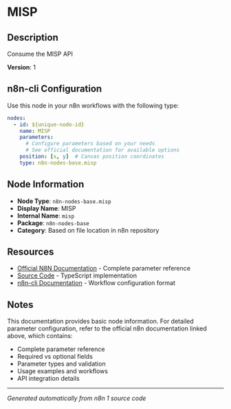 # MISP

## Description

Consume the MISP API

**Version**: 1

## n8n-cli Configuration

Use this node in your n8n workflows with the following type:

```yaml
nodes:
  - id: ${unique-node-id}
    name: MISP
    parameters:
      # Configure parameters based on your needs
      # See official documentation for available options
    position: [x, y]  # Canvas position coordinates
    type: n8n-nodes-base.misp
```

## Node Information

- **Node Type**: `n8n-nodes-base.misp`
- **Display Name**: MISP
- **Internal Name**: `misp`
- **Package**: `n8n-nodes-base`
- **Category**: Based on file location in n8n repository

## Resources

- [Official N8N Documentation](https://docs.n8n.io/integrations/builtin/app-nodes/n8n-nodes-base.misp/) - Complete parameter reference
- [Source Code](https://github.com/n8n-io/n8n/blob/master/packages/nodes-base/nodes/Misp/Misp.node.ts) - TypeScript implementation
- [n8n-cli Documentation](https://github.com/edenreich/n8n-cli) - Workflow configuration format

## Notes

This documentation provides basic node information. For detailed parameter configuration, 
refer to the official n8n documentation linked above, which contains:

- Complete parameter reference
- Required vs optional fields
- Parameter types and validation
- Usage examples and workflows
- API integration details

---
*Generated automatically from n8n 1 source code*
